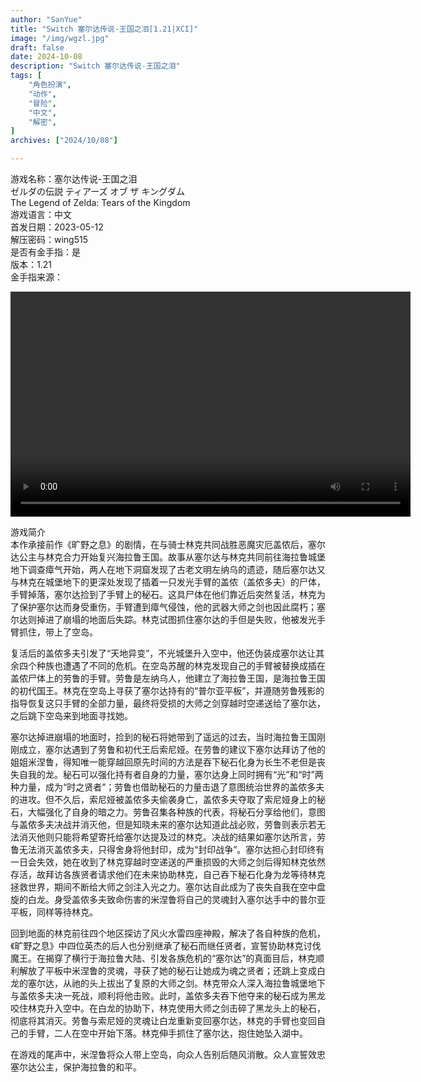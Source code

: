 ```yaml
---
author: "SanYue"
title: "Switch 塞尔达传说-王国之泪[1.21|XCI]"
image: "/img/wgzl.jpg"
draft: false
date: 2024-10-08
description: "Switch 塞尔达传说-王国之泪"
tags: [
    "角色扮演",
    "动作",
    "冒险",
    "中文",
    "解密",
]
archives: ["2024/10/08"]

---
```


游戏名称：塞尔达传说-王国之泪  
ゼルダの伝説 ティアーズ オブ ザ キングダム  
The Legend of Zelda: Tears of the Kingdom  
游戏语言：中文  
首发日期：2023-05-12  
解压密码：wing515  
是否有金手指：是  
版本：1.21  
金手指来源：

<video width="640" height="360" controls>
    <source src="C:\Users\weijunchun_vendor\Documents\blog\static\videos\SED.mp4" type="video/mp4">
    Your browser does not support the video tag.
</video>




游戏简介  
本作承接前作《旷野之息》的剧情，在与骑士林克共同战胜恶魔灾厄盖侬后，塞尔达公主与林克合力开始复兴海拉鲁王国。故事从塞尔达与林克共同前往海拉鲁城堡地下调查瘴气开始，两人在地下洞窟发现了古老文明左纳乌的遗迹，随后塞尔达又与林克在城堡地下的更深处发现了插着一只发光手臂的盖侬（盖侬多夫）的尸体，手臂掉落，塞尔达捡到了手臂上的秘石。这具尸体在他们靠近后突然复活，林克为了保护塞尔达而身受重伤，手臂遭到瘴气侵蚀，他的武器大师之剑也因此腐朽；塞尔达则掉进了崩塌的地面后失踪。林克试图抓住塞尔达的手但是失败，他被发光手臂抓住，带上了空岛。

复活后的盖侬多夫引发了“天地异变”，不光城堡升入空中，他还伪装成塞尔达让其余四个种族也遭遇了不同的危机。在空岛苏醒的林克发现自己的手臂被替换成插在盖侬尸体上的劳鲁的手臂。劳鲁是左纳乌人，他建立了海拉鲁王国，是海拉鲁王国的初代国王。林克在空岛上寻获了塞尔达持有的“普尔亚平板”，并遵随劳鲁残影的指导恢复这只手臂的全部力量，最终将受损的大师之剑穿越时空递送给了塞尔达，之后跳下空岛来到地面寻找她。

塞尔达掉进崩塌的地面时，捡到的秘石将她带到了遥远的过去，当时海拉鲁王国刚刚成立，塞尔达遇到了劳鲁和初代王后索尼娅。在劳鲁的建议下塞尔达拜访了他的姐姐米涅鲁，得知唯一能穿越回原先时间的方法是吞下秘石化身为长生不老但是丧失自我的龙。秘石可以强化持有者自身的力量，塞尔达身上同时拥有“光”和“时”两种力量，成为“时之贤者”；劳鲁也借助秘石的力量击退了意图统治世界的盖侬多夫的进攻。但不久后，索尼娅被盖侬多夫偷袭身亡，盖侬多夫夺取了索尼娅身上的秘石，大幅强化了自身的暗之力。劳鲁召集各种族的代表，将秘石分享给他们，意图与盖侬多夫决战并消灭他，但是知晓未来的塞尔达知道此战必败，劳鲁则表示若无法消灭他则只能将希望寄托给塞尔达提及过的林克。决战的结果如塞尔达所言，劳鲁无法消灭盖侬多夫，只得舍身将他封印，成为“封印战争”。塞尔达担心封印终有一日会失效，她在收到了林克穿越时空递送的严重损毁的大师之剑后得知林克依然存活，故拜访各族贤者请求他们在未来协助林克，自己吞下秘石化身为龙等待林克拯救世界，期间不断给大师之剑注入光之力。塞尔达自此成为了丧失自我在空中盘旋的白龙。身受盖侬多夫致命伤害的米涅鲁将自己的灵魂封入塞尔达手中的普尔亚平板，同样等待林克。

回到地面的林克前往四个地区探访了风火水雷四座神殿，解决了各自种族的危机，《旷野之息》中四位英杰的后人也分别继承了秘石而继任贤者，宣誓协助林克讨伐魔王。在揭穿了横行于海拉鲁大陆、引发各族危机的“塞尔达”的真面目后，林克顺利解放了平板中米涅鲁的灵魂，寻获了她的秘石让她成为魂之贤者；还跳上变成白龙的塞尔达，从祂的头上拔出了复原的大师之剑。林克带众人深入海拉鲁城堡地下与盖侬多夫决一死战，顺利将他击败。此时，盖侬多夫吞下他夺来的秘石成为黑龙咬住林克升入空中。在白龙的协助下，林克使用大师之剑击碎了黑龙头上的秘石，彻底将其消灭。劳鲁与索尼娅的灵魂让白龙重新变回塞尔达，林克的手臂也变回自己的手臂，二人在空中开始下落。林克伸手抓住了塞尔达，抱住她坠入湖中。

在游戏的尾声中，米涅鲁将众人带上空岛，向众人告别后随风消散。众人宣誓效忠塞尔达公主，保护海拉鲁的和平。